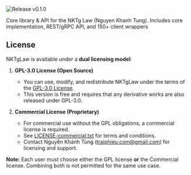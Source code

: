 ![Release v0.1.0](https://img.shields.io/github/v/release/NKTgLaw/nktg-law-library?label=Release)

Core library &amp; API for the NKTg Law (Nguyen Khanh Tung). Includes core implementation, REST/gRPC API, and 150+ client wrappers
## License

NKTgLaw is available under a **dual licensing model**:

1. **GPL-3.0 License (Open Source)**
   - You can use, modify, and redistribute NKTgLaw under the terms of the [GPL-3.0 License](LICENSE).
   - This version is free and requires that any derivative works are also released under GPL-3.0.

2. **Commercial License (Proprietary)**
   - For commercial use without the GPL obligations, a commercial license is required.
   - See [LICENSE-commercial.txt](LICENSE-commercial.txt) for terms and conditions.
   - Contact Nguyễn Khánh Tùng (traiphieu.com@gmail.com) for licensing and support.

**Note:** Each user must choose either the GPL license **or** the Commercial license. Combining both is not permitted for the same use case.
